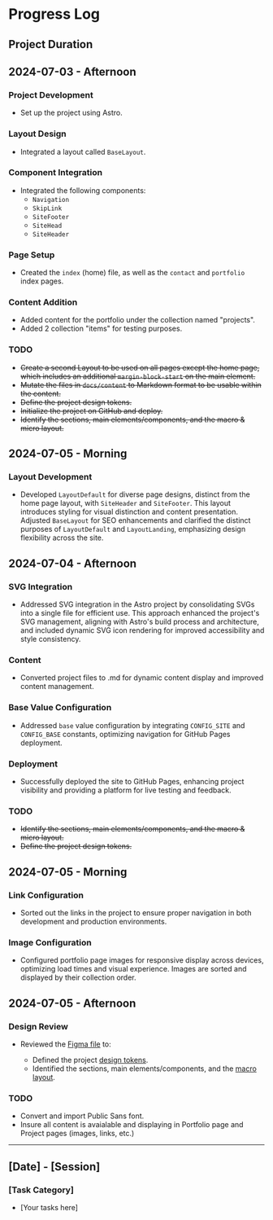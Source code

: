 # Progress Log

## Project Duration

<!-- The Portfolio Design project was actively developed over a period of 4 days, starting on June 24, 2024, and concluding on July 3, 2024. -->

## 2024-07-03 - Afternoon

### Project Development

- Set up the project using Astro.

### Layout Design

- Integrated a layout called `BaseLayout`.

### Component Integration

- Integrated the following components:
  - `Navigation`
  - `SkipLink`
  - `SiteFooter`
  - `SiteHead`
  - `SiteHeader`

### Page Setup

- Created the `index` (home) file, as well as the `contact` and `portfolio` index pages.

### Content Addition

- Added content for the portfolio under the collection named "projects".
- Added 2 collection "items" for testing purposes.

### TODO

- ~~Create a second Layout to be used on all pages except the home page, which includes an additional `margin-block-start` on the main element.~~
- ~~Mutate the files in `docs/content` to Markdown format to be usable within the content.~~
- ~~Define the project design tokens.~~
- ~~Initialize the project on GitHub and deploy.~~
- ~~Identify the sections, main elements/components, and the macro & micro layout.~~

## 2024-07-05 - Morning

### Layout Development

- Developed `LayoutDefault` for diverse page designs, distinct from the home page layout, with `SiteHeader` and `SiteFooter`. This layout introduces styling for visual distinction and content presentation. Adjusted `BaseLayout` for SEO enhancements and clarified the distinct purposes of `LayoutDefault` and `LayoutLanding`, emphasizing design flexibility across the site.

## 2024-07-04 - Afternoon

### SVG Integration

- Addressed SVG integration in the Astro project by consolidating SVGs into a single file for efficient use. This approach enhanced the project's SVG management, aligning with Astro's build process and architecture, and included dynamic SVG icon rendering for improved accessibility and style consistency.

### Content

- Converted project files to .md for dynamic content display and improved content management.

### Base Value Configuration

- Addressed `base` value configuration by integrating `CONFIG_SITE` and `CONFIG_BASE` constants, optimizing navigation for GitHub Pages deployment.

### Deployment

- Successfully deployed the site to GitHub Pages, enhancing project visibility and providing a platform for live testing and feedback.

### TODO

- ~~Identify the sections, main elements/components, and the macro & micro layout.~~
- ~~Define the project design tokens.~~

## 2024-07-05 - Morning

### Link Configuration

- Sorted out the links in the project to ensure proper navigation in both development and production environments.

### Image Configuration

- Configured portfolio page images for responsive display across devices, optimizing load times and visual experience. Images are sorted and displayed by their collection order.

## 2024-07-05 - Afternoon

### Design Review

- Reviewed the [Figma file](https://www.figma.com/design/3TJeqjHpvPOGOIloWgz9xM/minimalist-portfolio-website?node-id=52-22&t=AQh37MlHGMSCFgM5-0) to:

  - Defined the project [design tokens](https://github.com/nicholasgillespie/portfolio-minimalist/tree/main/src/styles/00-settings).
  - Identified the sections, main elements/components, and the [macro layout](../design/01-composition.jpg).

### TODO

- Convert and import Public Sans font.
- Insure all content is avaialable and displaying in Portfolio page and Project pages (images, links, etc.)

---

## [Date] - [Session]

### [Task Category]

- [Your tasks here]
